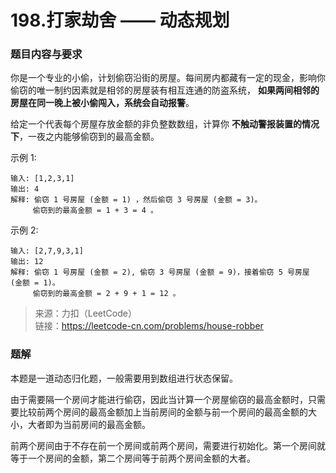# 198.打家劫舍 —— 动态规划

### 题目内容与要求

你是一个专业的小偷，计划偷窃沿街的房屋。每间房内都藏有一定的现金，影响你偷窃的唯一制约因素就是相邻的房屋装有相互连通的防盗系统， **如果两间相邻的房屋在同一晚上被小偷闯入，系统会自动报警**。

给定一个代表每个房屋存放金额的非负整数数组，计算你 **不触动警报装置的情况下**，一夜之内能够偷窃到的最高金额。

示例 1:
```
输入: [1,2,3,1]
输出: 4
解释: 偷窃 1 号房屋 (金额 = 1) ，然后偷窃 3 号房屋 (金额 = 3)。
     偷窃到的最高金额 = 1 + 3 = 4 。
```

示例 2:
```
输入: [2,7,9,3,1]
输出: 12
解释: 偷窃 1 号房屋 (金额 = 2), 偷窃 3 号房屋 (金额 = 9)，接着偷窃 5 号房屋 (金额 = 1)。
     偷窃到的最高金额 = 2 + 9 + 1 = 12 。
```

> 来源：力扣（LeetCode）\
链接：https://leetcode-cn.com/problems/house-robber

### 题解

本题是一道动态归化题，一般需要用到数组进行状态保留。

由于需要隔一个房间才能进行偷窃，因此当计算一个房屋偷窃的最高金额时，只需要比较前两个房间的最高金额加上当前房间的金额与前一个房间的最高金额的大小，大者即为当前房间的最高金额。

前两个房间由于不存在前一个房间或前两个房间，需要进行初始化。第一个房间就等于一个房间的金额，第二个房间等于前两个房间金额的大者。
